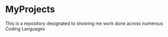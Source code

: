 # MyProjects
This is  a repository designated to showing me work done across numerous Coding Languages 
